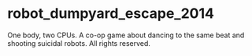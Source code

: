 robot_dumpyard_escape_2014
==========================

One body, two CPUs. A co-op game about dancing to the same beat and shooting suicidal robots. All rights reserved.
